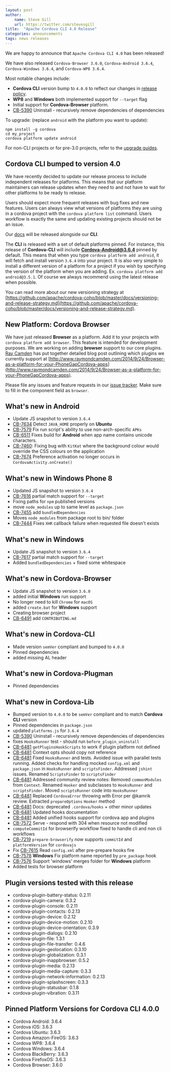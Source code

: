 ```yaml
---
layout: post
author:
    name: Steve Gill
    url: https://twitter.com/stevesgill
title:  "Apache Cordova CLI 4.0 Release"
categories: announcements
tags: news releases
---
```


We are happy to announce that `Apache Cordova CLI 4.0` has been released!

We have also released `Cordova-Browser 3.6.0`, `Cordova-Android 3.6.4`, `Cordova-Windows 3.6.4`, and `Cordova-WP8 3.6.4`.

Most notable changes include:

* **Cordova CLI** version bump to `4.0.0` to reflect our changes in [release policy](https://github.com/apache/cordova-coho/blob/master/docs/versioning-and-release-strategy.md).
* **WP8** and **Windows** both implemented support for `--target` flag
* Initial support for **Cordova-Browser** platform.
* [CB-5390](https://issues.apache.org/jira/browse/CB-5390) Uninstall - recursively remove dependencies of dependencies
  
To upgrade: (replace `android` with the platform you want to update):

    npm install -g cordova
    cd my_project
    cordova platform update android
    
For non-CLI projects or for pre-3.0 projects, refer to the [upgrade guides](http://cordova.apache.org/docs/en/4.0.0/guide_platforms_index.md.html).

## Cordova CLI bumped to version 4.0 

We have recently decided to update our release process to include independent releases for platforms. This means that our platform maintainers can release updates when they need to and not have to wait for other platforms to be ready to release.  

Users should expect more frequent releases with bug fixes and new features. Users can always view what versions of platforms they are using in a cordova project with the `cordova platform list` command. Users workflow is exactly the same and updating existing projects should not be an issue.

Our [docs](http://cordova.apache.org/docs/en/edge/index.html) will be released alongside our **CLI**. 

The **CLI** is released with a set of default platforms pinned. For instance, this release of **Cordova-CLI** will include **Cordova-Android@3.6.4** pinned by default. This means that when you type `cordova platform add android`, it will fetch and install version `3.6.4` into your project. It is also very simple to install a different version of a platform for a project if you wish by specifying the version of the platform when you are adding. Ex. `cordova platform add android@3.5.1`. Of course we always recommend using the latest release when possible.

You can read more about our new versioning strategy at [https://github.com/apache/cordova-coho/blob/master/docs/versioning-and-release-strategy.md](https://github.com/apache/cordova-coho/blob/master/docs/versioning-and-release-strategy.md).

## New Platform: Cordova Browser

We have just released **Browser** as a platform. Add it to your projects with `cordova platform add browser`. This feature is intended for development purposes. We are working on adding **browser** support to our core plugins. [Ray Camden](https://twitter.com/raymondcamden) has put together detailed blog post outlining which plugins we currently support at [http://www.raymondcamden.com/2014/9/24/Browser-as-a-platform-for-your-PhoneGapCordova-apps](http://www.raymondcamden.com/2014/9/24/Browser-as-a-platform-for-your-PhoneGapCordova-apps).

Please file any issues and feature requests in our [issue tracker](https://issues.apache.org/jira/browse/CB/). Make sure to fill in the component field as `browser`.

## What's new in Android
<!--more-->

* Update JS snapshot to version `3.6.4`
* [CB-7634](https://issues.apache.org/jira/browse/CB-7634) Detect `JAVA_HOME` properly on **Ubuntu**
* [CB-7579](https://issues.apache.org/jira/browse/CB-7579) Fix run script's ability to use non-arch-specific `APKs`
* [CB-6511](https://issues.apache.org/jira/browse/CB-6511) Fixes build for **Android** when app name contains unicode characters.
* [CB-7460](https://issues.apache.org/jira/browse/CB-7460): Fixing bug with `KitKat` where the background colour would override the CSS colours on the application
* [CB-7674](https://issues.apache.org/jira/browse/CB-7674) Preference activation no longer occurs in `CordovaActivity.onCreate()`

## What's new in Windows Phone 8

* Updated JS snapshot to version `3.6.4`
* [CB-7616](https://issues.apache.org/jira/browse/CB-7616) partial match support for `--target`
* Fixing paths for `npm` published versions
* move `node_modules` up to same level as `package.json`
* [CB-7455](https://issues.apache.org/jira/browse/CB-7455) add `bundledDependencies`
* Moves `node_modules` from package root to bin/ folder
* [CB-7444](https://issues.apache.org/jira/browse/CB-7444) Fixes `XHR` callback failure when requested file doesn't exists

## What's new in Windows

* Update JS snapshot to version `3.6.4`
* [CB-7617](https://issues.apache.org/jira/browse/CB-7617) partial match support for `--target`
* Added `bundledDependencies` + fixed some whitespace

## What's new in Cordova-Browser

* Update JS snapshot to version `3.6.0`
* added initial **Windows** run support
* No longer need to kill `Chrome` for `macOS`
* added `create.bat` for **Windows** support
* Creating browser project
* [CB-6491](https://issues.apache.org/jira/browse/CB-6491) add `CONTRIBUTING.md`

## What's new in Cordova-CLI

* Made version `semVer` compliant and bumped to `4.0.0`
* Pinned dependencies
* added missing AL header

## What's new in Cordova-Plugman

* Pinned dependencies

## What's new in Cordova-Lib

* Bumped version to `4.0.0` to be `semVer` compliant and to match **Cordova CLI** version
* Pinned dependencies in `package.json`
* updated `platforms.js` for `3.6.4`
* [CB-5390](https://issues.apache.org/jira/browse/CB-5390) Uninstall - recursively remove dependencies of dependencies
* fixes `HooksRunner` test - should run `before_plugin_uninstall`
* [CB-6481](https://issues.apache.org/jira/browse/CB-6481) `getPluginsHookScripts` to work if plugin platform not defined
* [CB-6481](https://issues.apache.org/jira/browse/CB-6481) Context opts should copy not reference
* [CB-6481](https://issues.apache.org/jira/browse/CB-6481) Fixed `HooksRunner` and tests. Avoided issue with parallel tests running. Added checks for handling mocked `config.xml` and `package.json` in `HooksRunner` and `scriptsFinder`. Addressed `jshint` issues. Renamed `ScriptsFinder` to `scriptsFinder`
* [CB-6481](https://issues.apache.org/jira/browse/CB-6481) Addressed community review notes: Removed `commonModules` from `Context`. Renamed `Hooker` and subclasses to `HooksRunner` and `scriptsFinder`. Moved `scriptsRunner` code into `HooksRunner`
* [CB-6481](https://issues.apache.org/jira/browse/CB-6481) Replaced `CordovaError` throwing with Error per @kamrik review. Extracted `prepareOptions` `Hooker` method
* [CB-6481](https://issues.apache.org/jira/browse/CB-6481) Docs: deprecated `.cordova/hooks` + other minor updates
* [CB-6481](https://issues.apache.org/jira/browse/CB-6481) Updated hooks documentation
* [CB-6481](https://issues.apache.org/jira/browse/CB-6481) Added unified hooks support for cordova app and plugins
* [CB-7572](https://issues.apache.org/jira/browse/CB-7572) Serve - respond with 304 when resource not modified
* `computeCommitId` for browserify workflow fixed to handle cli and non cli workflows
* [CB-7219](https://issues.apache.org/jira/browse/CB-7219) `prepare-browserify` now supports `commitId` and `platformVersion` for `cordovajs`
* Fix [CB-7615](https://issues.apache.org/jira/browse/CB-7615) Read `config.xml` after pre-prepare hooks fire
* [CB-7578](https://issues.apache.org/jira/browse/CB-7578) **Windows** Fix platform name reported by `pre_package` hook
* [CB-7576](https://issues.apache.org/jira/browse/CB-7576) Support 'windows' merges folder for **Windows** platform
* Added tests for browser platform

## Plugin versions tested with this release

* cordova-plugin-battery-status: 0.2.11
* cordova-plugin-camera: 0.3.2
* cordova-plugin-console: 0.2.11
* cordova-plugin-contacts: 0.2.13
* cordova-plugin-device: 0.2.12
* cordova-plugin-device-motion: 0.2.10
* cordova-plugin-device-orientation: 0.3.9
* cordova-plugin-dialogs: 0.2.10
* cordova-plugin-file: 1.3.1
* cordova-plugin-file-transfer: 0.4.6
* cordova-plugin-geolocation: 0.3.10
* cordova-plugin-globalization: 0.3.1
* cordova-plugin-inappbrowser: 0.5.2
* cordova-plugin-media: 0.2.13
* cordova-plugin-media-capture: 0.3.3
* cordova-plugin-network-information: 0.2.13
* cordova-plugin-splashscreen: 0.3.3
* cordova-plugin-statusbar: 0.1.8
* cordova-plugin-vibration: 0.3.11

## Pinned Platform Versions for Cordova CLI 4.0.0

* Cordova Android: 3.6.4
* Cordova iOS: 3.6.3
* Cordova Ubuntu: 3.6.3
* Cordova Amazon-FireOS: 3.6.3
* Cordova WP8: 3.6.4
* Cordova Windows: 3.6.4
* Cordova BlackBerry: 3.6.3
* Cordova FirefoxOS: 3.6.3
* Cordova Browser: 3.6.0
